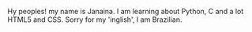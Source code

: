 Hy peoples!
my name is Janaina. I am learning about Python, C and a lot HTML5 and CSS. Sorry for my 'inglish', I am Brazilian.
